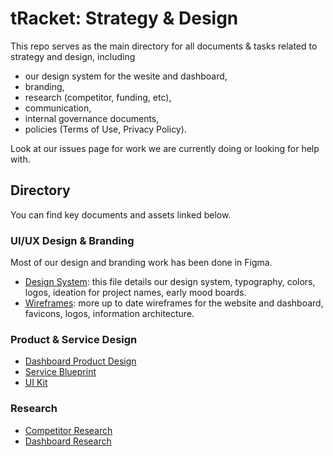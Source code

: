 # tRacket: Strategy & Design

This repo serves as the main directory for all documents & tasks related to strategy and design, including
- our design system for the wesite and dashboard,
- branding,
- research (competitor, funding, etc),
- communication,
- internal governance documents,
- policies (Terms of Use, Privacy Policy).

Look at our issues page for work we are currently doing or looking for help with.

## Directory

You can find key documents and assets linked below.

### UI/UX Design & Branding

Most of our design and branding work has been done in Figma.

- [Design System](https://www.figma.com/design/AXl6JHFEtSbABJogop3U2h/NMP?node-id=244-56&node-type=frame&t=Ayz6YJsUnSwjXEcN-0): this file details our design system, typography, colors, logos, ideation for project names, early mood boards.
- [Wireframes](https://www.figma.com/design/2WcWTKpcux2F3a2Sz8Ulfm/NMP-Wireframes?node-id=0-1&node-type=canvas&t=6XR8IAVzedjHTioP-0): more up to date wireframes for the website and dashboard, favicons, logos, information architecture.

### Product & Service Design

- [Dashboard Product Design](https://docs.google.com/document/d/1M9QK54uDqdG1fNGvXMjp4zec1j0lOQgcCG_oFATnUsE/edit#heading=h.rwew06srycqu)
- [Service Blueprint](https://miro.com/app/board/uXjVNwNt7UU=/)
- [UI Kit](https://mirayberber.notion.site/22aae19dfc484314860ff92dae1f06fc?v=5ecfe15b0fed4a29bd136e7c241c300b)

### Research

- [Competitor Research](https://docs.google.com/document/d/1elEecJB4TIAs_32OuDFo6MFeGFJsiQIpG1Cug3M1O78/edit#heading=h.7hgpx7s3h7vc)
- [Dashboard Research](https://docs.google.com/document/d/1hqpVNA4QdBLm5yp9ayR6jIdAdFPkd4ItJN9Q1pIE4d8/edit#heading=h.b4e59kfxjahy)


